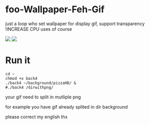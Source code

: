 # foo-Wallpaper-Feh-Gif
just a loop who set wallpaper for display gif,  support transparency
!INCREASE CPU uses of course

<img src="https://github.com/thomas10-10/foo-Wallpaper-Feh-Gif/raw/master/desktop-animation2.gif"  />
<img src="https://github.com/thomas10-10/foo-Wallpaper-Feh-Gif/raw/master/desktop-animation4.gif"  />

# Run it
```
cd ~
chmod +x back4
./back4 ~/background/pizzaHD/ &
#./back4 /dirwithpng/
```

your gif need to split in mutliple png

for example you have gif already splited in dir background



please correct my english thx


